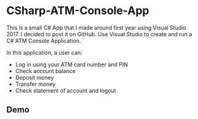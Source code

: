 # CSharp-ATM-Console-App
This is a small C# App that I made around first year using Visual Studio 2017. I decided to post it on GitHub. Use Visual Studio to create and run a C# ATM Console Application.  

In this application, a user can:
- Log in using your ATM card number and PIN
- Check account balance
- Deposit money
- Transfer money
- Check statement of account and logout.

## Demo
